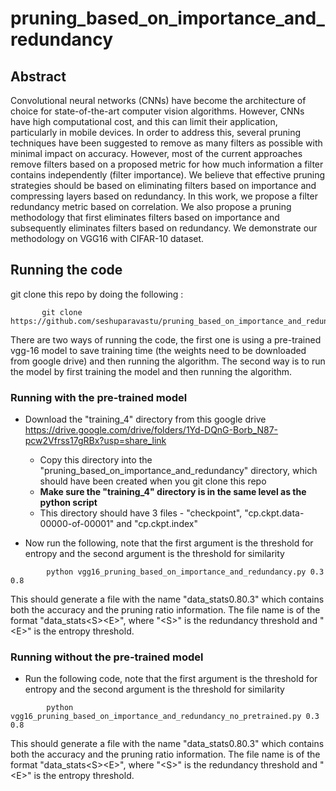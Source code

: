 # pruning_based_on_importance_and_redundancy

## Abstract
Convolutional neural networks (CNNs) have become the architecture of choice for state-of-the-art computer vision algorithms. However, CNNs have high computational cost, and this can limit their application, particularly in mobile devices. In order to address this, several pruning techniques have been suggested to remove as many filters as possible with minimal impact on accuracy. However, most of the current approaches remove filters based on a proposed metric for how much information a filter contains independently (filter importance). We believe that effective pruning strategies should be based on eliminating filters based on importance and compressing layers based on redundancy. In this work, we propose a filter redundancy metric based on correlation. We also propose a pruning methodology that first eliminates filters based on importance and subsequently eliminates filters based on redundancy. We demonstrate our methodology on VGG16 with CIFAR-10 dataset. 

## Running the code


git clone this repo by doing the following : 


```
       git clone https://github.com/seshuparavastu/pruning_based_on_importance_and_redundancy.git
```


There are two ways of running the code, the first one is using a pre-trained vgg-16 model to save training time (the weights need to be downloaded from google drive) and then running the algorithm. The second way is to run the model by first training the model and then running the algorithm.
 
### Running with the pre-trained model 

* Download the "training_4" directory from this google drive https://drive.google.com/drive/folders/1Yd-DQnG-Borb_N87-pcw2Vfrss17gRBx?usp=share_link 
  * Copy this directory into the "pruning_based_on_importance_and_redundancy" directory, which should have been created when you git clone this repo
  * **Make sure the "training_4" directory is in the same level as the python script**
  * This directory should have 3 files - "checkpoint", "cp.ckpt.data-00000-of-00001" and "cp.ckpt.index"

* Now run the following, note that the first argument is the threshold for entropy and the second argument is the threshold for similarity

```
        python vgg16_pruning_based_on_importance_and_redundancy.py 0.3 0.8 
```
This should generate a file with the name "data_stats0.80.3" which contains both the accuracy and the pruning ratio information. The file name is of the format "data_stats\<S\>\<E\>", where "\<S\>" is the redundancy threshold and "\<E\>" is the entropy threshold.
 
### Running without the pre-trained model  
* Run the following code, note that the first argument is the threshold for entropy and the second argument is the threshold for similarity

```
        python vgg16_pruning_based_on_importance_and_redundancy_no_pretrained.py 0.3 0.8 
```

This should generate a file with the name "data_stats0.80.3" which contains both the accuracy and the pruning ratio information. The file name is of the format "data_stats\<S\>\<E\>", where "\<S\>" is the redundancy threshold and "\<E\>" is the entropy threshold.

 
